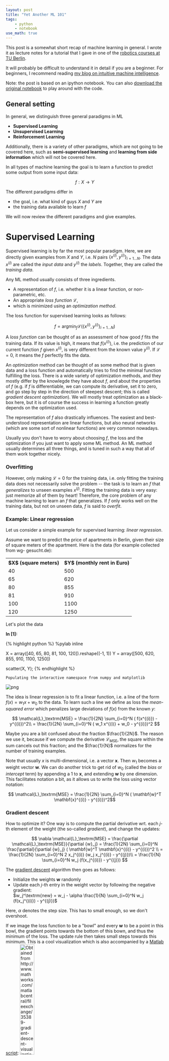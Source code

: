 ```yaml
---
layout: post
title: "Yet Another ML 101"
tags:
    - python
    - notebook
use_math: true
---
```

This post is a somewhat short recap of machine learning in general. I wrote it
as lecture notes for a tutorial that I gave in one of the [robotics courses at
TU Berlin](http://www.robotics.tu-berlin.de).

It will probably be difficult to understand it in detail if you are a beginner.
For beginners, I recommend reading [my blog on intuitive machine
intelligence](http://www.intuitivemi.de).

Note: the post is based on an ipython notebook. You can also [download the 
original notebook](https://github.com/shoefer/shoefer.github.io/blob/master/notebooks/Yet%20Another%20ML%20101.ipynb)
to play around with the code.

## General setting

In general, we distinguish three general paradigms in ML

- **Supervised Learning**
- **Unsupervised Learning**
- **Reinforcement Learning**

Additionally, there is a variety of other paradigms, which are not going to be
covered here, such as **semi-supervised learning** and **learning from side
information** which will not be covered here.

In all types of machine learning the goal is to learn a function to predict some
output from some input data:

$$f: X \rightarrow Y$$

The different paradigms differ in
- the goal, i.e. what kind of guys $X$ and $Y$ are
- the training data available to learn $f$

We will now review the different paradigms and give examples.

# Supervised Learning

Supervised learning is by far the most popular paradigm. Here, we are directly
given examples from $X$ and $Y$, i.e. $N$ pairs $\{ x^{(i)}, y^{(i)}
\}_{i=1\ldots N }$. The data $x^{(i)}$ are called the *input data* and $y^{(i)}$
the *labels*.
Together, they are called the *training data*.

Any ML method usually consists of three ingredients.
- A representation of $f$, i.e. whether it is a linear function, or non-
parametric, etc.
- An appropriate *loss function* $\mathcal{L}$,
- which is minimized using an *optimization method*.

The loss function for supervised learning looks as follows:

$$f = \textrm{argmin}_{f} \mathcal{L} ( \{ x^{(i)}, y^{(i)} \}_{i=1\ldots N })$$

A *loss function* can be thought of as an assessment of how good $f$ fits the
training data. If its value is high, it means that $f(x^{(i)})$, i.e. the
prediction of our current function $f$ given $x^{(i)}$, is very different from
the known value $y^{(i)}$. If $\mathcal{L} = 0$, it means the $f$ perfectly fits
the data.

An *optimization* method can be thought of as some method that is given data and
a loss function and automatically tries to find the minimal function fulfilling
the loss. There is a wide variety of optimization methods, and they mostly
differ by the knowlegde they have about $f$, and about the properties of $f$
(e.g. if $f$ is differentiable, we can compute its derivative, set it to zero,
and go step by step in the direction of steepest descent; this is called
*gradient descent optimization*). We will mostly treat optimization as a black-
box here, but it is of course the success in learning a function greatly depends
on the optimization used.

The representation of $f$ also drastically influences. The easiest and best-
understood representation are linear functions, but also neural networks (which
are some sort of nonlinear functions) are very common nowadays.

Usually you don't have to worry about choosing $f$, the loss and the
optimization if you just want to apply some ML method. An ML method usually
determines all three things, and is tuned in such a way that all of them work
together nicely.


### Overfitting

However, only making $\mathcal{L}=0$ for the training data, i.e. only fitting
the training data does not necessarily solve the problem -- the task is to learn
an $f$ that *generalizes* to unseen examples $x^{(j)}$. Fitting the training
data is very easy: just memorize all of them by heart! Therefore, the core
problem of any machine learning to learn an $f$ that generalizes. If $f$ only
works well on the training data, but not on unseen data, $f$ is said to
*overfit*.

### Example: Linear regression

Let us consider a simple example for supervised learning: *linear regression*.

Assume we want to predict the price of apartments in Berlin, given their size of
square meters of the apartment. Here is the data (for example collected from wg-
gesucht.de):

<table style="border 1px solid black;">
<tr>
<th> $X$ (square meters) </th>
<th> $Y$ (monthly rent in Euro)</th>
</tr>
<tr>
<td>40</td><td>500</td>
</tr>
<tr>
<td>65</td><td>620</td>
</tr>
<tr>
<td>80</td><td>855</td>
</tr>
<tr>
<td>81</td><td>910</td>
</tr>
<tr>
<td>100</td><td>1100</td>
</tr>
<tr>
<td>120</td><td>1250</td>
</tr>
</table>

Let's plot the data

**In [1]:**

{% highlight python %}
%pylab inline

X = array([40, 65, 80, 81, 100, 120]).reshape((-1, 1))
Y = array([500, 620, 855, 910, 1100, 1250])

scatter(X, Y);
{% endhighlight %}

    Populating the interactive namespace from numpy and matplotlib



![png]({{site.url}}/notebooks/yet-another-ml-101_files/yet-another-ml-101_2_1.png)


The idea is linear regression is to fit a linear function, i.e. a line of the
form $f(x) = w_1 x + w_0$ to the data. To learn such a line we define as loss
the *mean-squared error* which penalizes large deviations of $f(x)$ from the
known $y$:

$$ \mathcal{L}_\textrm{MSE}
= \frac{1}{2N}  \sum_{i=0}^N ( f(x^{(i)}) - y^{(i)})^2\\
= \frac{1}{2N} \sum_{i=0}^N ( w_1 x^{(i)} + w_0 - y^{(i)})^2
$$

Maybe you are a bit confused about the fraction $\frac{1}{2N}$. The reason we
use it, because if we compute the derivative $\mathcal{L}_\textrm{MSE}$, the
square within the sum cancels out this fraction; and the $\frac{1}{N}$
normalizes for the number of training examples.

Note that usually $x$ is multi-dimensional, i.e. a vector $\mathbf{x}$. Then
$w_1$ becomes a weight vector $\mathbf{w}$.
We can do another trick to get rid of $w_0$ (called the *bias* or *intercept*
term) by appending a $1$ to $\mathbf{x}$, and extending $\mathbf{w}$ by one
dimension. This facilitates notation a bit, as it allows us to write the loss
using vector notation:

$$ \mathcal{L}_\textrm{MSE} = \frac{1}{2N} \sum_{i=0}^N ( \mathbf{w}^T
\mathbf{x}^{(i)} - y^{(i)})^2$$

### Gradient descent

How to optimize it? One way is to compute the partial derivative wrt. each
$j$-th element of the weight (the so-called *gradient*), and change the updates:

$$
\nabla \mathcal{L}_\textrm{MSE} =
\frac{\partial \mathcal{L}_\textrm{MSE}}{\partial {w}_j}
= \frac{1}{2N} \sum_{i=0}^N \frac{\partial}{\partial {w}_j}
( \mathbf{w}^T \mathbf{x}^{(i)} - y^{(i)})^2 \\
= \frac{1}{2N} \sum_{i=0}^N 2 x_j^{(i)}  (w_j x_j^{(i)} - y^{(j)})\\
= \frac{1}{N} \sum_{i=0}^N w_j (f(x_j^{(i)}) - y^{(j)})
$$

The [gradient descent](https://en.wikipedia.org/wiki/Gradient_descent) algorithm
then goes as follows:

- Initialize the weights $\mathbf{w}$ randomly
- Update each $j$-th entry in the weight vector by following the negative
gradient:<br/>$w_j^\textrm{new} = w_j - \alpha \frac{1}{N} \sum_{i=0}^N w_j
(f(x_j^{(i)}) - y^{(j)})$

Here, $\alpha$ denotes the step size. This has to small enough, so we don't
overshoot.

If we image the loss function to be a "bowl" and every $\mathbf{w}$ to be a
point in this bowl, the gradient points towards the bottom of this bown, and
thus the minimum of the loss. The update rule then takes small steps towards
this minimum.
This is a cool visualization which is also accompanied by a [Matlab
script](http://www.mathworks.com/matlabcentral/fileexchange/35389-gradient-descent-visualization):
<img src="http://www.mathworks.com/matlabcentral/mlc-downloads/downloads/submissions/35389/versions/1/screenshot.png"
style="width:30%" alt="Obtained from
http://www.mathworks.com/matlabcentral/fileexchange/35389-gradient-descent-visualization" />

Gradient descent is a very important technique, very popular especially for
training neural networks (see below).

### Ordinary least squares

In the linear regression case, however, there is a more direct solution. If we
consider $\mathbf{w}$ to be a matrix rather then a vector, we can write the loss
in the following way:

$$ \mathcal{L}_\textrm{MSE} = \mathbf{X}\mathbf{w} - \mathbf{y}$$

where $\mathbf{X}$ contains in each $i$-th *row* on training example
$\mathbf{x}^{(i)}$, and $\mathbf{y}$ in each $i$-th row a
label  $y^{(i)}$.

Now we can set it 0, bring $\mathbf{y}$ to the right-hand side and solve for
$\mathbf{w}$. To that we need to invert $\mathbf{X}$ -- which is usually not
possible because it is not square in the general case. But we can apply a trick:
using the pseudo-inverse:

$$\mathbf{X}\mathbf{w} = \mathbf{y}\\
\mathbf{X}^T\mathbf{X}\mathbf{w} = \mathbf{X}^T\mathbf{y}\\
\mathbf{w} = (\mathbf{X}^T\mathbf{X})^-1 \mathbf{X}^T\mathbf{y}\\
$$

where $(\mathbf{X}^T\mathbf{X})^-1 \mathbf{X}^T$ is also known as the *pseudo-
inverse*.

### Computational example

Let's now implement this in python.



**In [7]:**

{% highlight python %}
# transpose training data and append 1
Xhat = np.hstack([X, np.ones((X.shape[0],1.))])
w = np.linalg.inv(Xhat.T.dot(Xhat)).dot(Xhat.T).dot(Y)
w
{% endhighlight %}

    array([ 10.04581152,  58.78926702])

**In [3]:**

{% highlight python %}
scatter(X, Y)
plot(X, Xhat.dot(w));
{% endhighlight %}


![png]({{site.url}}/notebooks/yet-another-ml-101_files/yet-another-ml-101_5_0.png)


Luckily, there are libraries that do all that for us. One of the most popular ML
libraries in python is *scikit learn*.
We can easily verify that it computes the same function:

(we see that sklearn automatically adds a bias, stored in the variable
"intercept_")

**In [4]:**

{% highlight python %}
from sklearn.linear_model import LinearRegression
lr = LinearRegression()
lr.fit(X, Y)

X_rng = np.linspace(40, 120, 100).reshape((-1,1))

scatter(X, Y)
plot(X_rng, lr.predict(X_rng));
lr.coef_, lr.intercept_
{% endhighlight %}

    (array([ 10.04581152]), 58.789267015706969)

![png]({{site.url}}/notebooks/yet-another-ml-101_files/yet-another-ml-101_7_1.png)


The blue line is now our prediction. And you see that it fits the data Ok, but
not perfectly. Still, it looks like a reasonable guess. Most importantly, it
also makes a prediction for inputs $x$ for which we did not have any training
data.

## Overfitting

What if we don't want to fit a line, but some more complex model, e.g. a
polynomial? This is easily down by *augmenting our input* (also called *feature
expansion*) by different powers of the input:

$f(\tilde{\mathbf{x}}) = [\mathbf{x}, \mathbf{x}^2, \mathbf{x}^3, ... ]$

Let's try that out:

**In [5]:**

{% highlight python %}
def polynomial_feature_expansion(X):
    return np.hstack([X, X**2, X**3, X**4, X**5,])

X_rng = np.linspace(20, 140, 100).reshape((-1,1))

lr = LinearRegression()
lr.fit(polynomial_feature_expansion(X), Y)

scatter(X, Y)
plot(X_rng, lr.predict(polynomial_feature_expansion(X_rng)));
ylim(200, 2000)
lr.coef_, lr.intercept_
{% endhighlight %}




    (array([  1.44137296e+04,  -3.94630145e+02,   5.20499616e+00,
             -3.31906931e-02,   8.21304323e-05]), -201202.68818045547)




![png]({{site.url}}/notebooks/yet-another-ml-101_files/yet-another-ml-101_9_1.png)


We see that the training data is fitted almost perfectly; but the function
hallucinates weird values inbetween and before/after the training data! This is
a classical example of overfitting: we used a function that is too "powerful",
as it has many more parameters than the linear model. There are different ways
to remedy this problem:
- Learning from more training data
- Restricting the function to a simpler one (e.g. less parameters)
- Regularization

[Regularization](https://en.wikipedia.org/wiki/Regularization_%28mathematics%29)
is a different way to enforce a simpler function to be learned, while keeping
the number of parameters that are learned the same. Instead, we put additional
into the loss function. A popular regularization is *L2* which puts a norm
penalty on the weights, i.e. $||\mathbf{w}||^2$. The optimizer then has to make
sure not only to fulfill the initial loss, e.g. the mean-squared error, but also
the regularization.

A linear regression with L2 regularization is called *ridge regression*, and is
also implemented in scikit learn:

**In [6]:**

{% highlight python %}
from sklearn.linear_model import Ridge

lr = Ridge(alpha=20.)
lr.fit(polynomial_feature_expansion(X), Y)

scatter(X, Y)
plot(X_rng, lr.predict(polynomial_feature_expansion(X_rng)));
ylim(200, 2000)
lr.coef_, lr.intercept_
{% endhighlight %}




    (array([ -5.20832737e-02,  -2.00807910e+00,   5.28324483e-02,
             -4.75230122e-04,   1.44755456e-06]), 1401.9265644036786)




![png]({{site.url}}/notebooks/yet-another-ml-101_files/yet-another-ml-101_11_1.png)


Here $\alpha$ weights the influence of the regularizer. We see, that the values
inbetween are much smoother, but still for values $>120$ and $<40$ the linear
model reflects our intuition about the real $f$ better.

## Regression vs. Classification

Before we talk about more sophisticated supervised learning method, we should
clarify the terms *regression* and *classification*. The only difference between
these two concepts is whether $y$ is discrete or continuous. In the previous
example we used regression, i.e. we treated the price as a continuous variable.
In classification, we are usually given a discrete, finite set of *classes*, and
we are only interested in predicting the class of a new input. The only thing
that changes because of this is the loss. We won't bother about these loss
functions now, but in case you are interested, common choices are the
[categorical cross-entropy](https://en.wikipedia.org/wiki/Cross_entropy#Cross-
entropy_error_function_and_logistic_regression) loss or the [hinge
loss](https://en.wikipedia.org/wiki/Hinge_loss).

But watch out, the terminology is not always fully consistent: a linear model
with a categorical cross-entropy loss is called *logistic regression* --
although it is actually a *classification*!

## (Deep) Neural Networks

Currently, they are probably the most popular approach in supervised learning.
The idea is to compose the function $f$ of small slightly nonlinear functions
(neurons) and connect them. This small nonlinear functions are called *neurons*,
and together they form a neural network that can be visualized as follows:

<img src="https://upload.wikimedia.org/wikipedia/commons/e/e4/Artificial_neural_network.svg" alt="Artificial neural network
(https://commons.wikimedia.org/wiki/File:Artificial_neural_network.svg)"
style="width: 20%;"/>

The picture (image taken from [wikipedia](https://commons.wikimedia.org/wiki/Fil
e:Artificial_neural_network.svg)) depicts a network with an input layer
($=\mathbf{x}$), an output ($=f(\mathbf{x})$, should be equal to $y$) and a
hidden layer. This hidden layer can learn some representation of $\mathbf{x}$
that is suitable for predicting $y$. For the record, this network structure is
also sometimes called *multi-layer perceptron*.

What does a (non-input and non-output) neuron look like? In fact, a neuron
basically multiplies a linear weight vector with its input (sounds exactly like
linear regression, right?) and then applying some nonlinearity on the output of
this operation. Let's make this formal; a neuron $h_i$ (in the hidden layer),
given input $\mathbf{z}$ (in the network above $\mathbf{z} = \mathbf{x}$),
computes its output as follows:

$$h_i(\mathbf{z}) = \sigma(\mathbf{w}_{h_i}^T\mathbf{z})$$

where $\sigma$ denotes some nonlinear *activation function*, often something
like the *sigmoid*-function:

$$\sigma(t) = \frac{1}{1 + e^{-t}}$$,

<img src="https://upload.wikimedia.org/wikipedia/commons/5/53/Sigmoid-function-2.svg" alt="Signmoid function (https://commons.wikimedia.org/wiki/File
:Sigmoid-function-2.svg)" style="width: 40%;"/>

although the [hyperbolic
tangent](http://mathworld.wolfram.com/HyperbolicTangent.html) and
[rectifiers](https://en.wikipedia.org/wiki/Rectifier_%28neural_networks%29) are
used more commonly.

A hidden layer $f_h$ composed of $H$ neurons then computes its output as
follows:

$$ f_h(\mathbf{z}) = \sigma(\mathbf{W}_{h} \mathbf{z}),$$

where ${\mathbf{W} _ h}$ is a $\mathrm{dim}(\mathbf{z}) \times k$ matrix
composed of the stacked (transposed) weight vectors $\mathbf{w}_{h_i}^T, i=1
\ldots H$, and the activation function $\sigma$ is applied separately to each
output dimension of $\mathbf{W}_H$.

So what are *deep networks*? The idea is to add multiple hidden layers -- the
more hidden layers there are, the "deeper" the network is? Mathematically, it is
just a repeated application of multiplying a linear weight with the output of
the previous layer, then computing the activation, passing it to the next layer,
and so on.

Finally, we have to say how to train them. We can use the same loss functions as
for linear regression (or classification, of course), however, we have adapt our
optimization scheme -- yet the most popular method is gradient descent. However,
if we have multiple layers, we need to apply some tricks. The first trick is
*backpropagation*; it basically says that to train multiple layers, we are going
to train layer by layer separately, and pass the loss backwards through the
network. For this to work, we must apply some additional tricks, e.g. setting
the initial values of all weights appropriately and so on.

In case you want to a more in-depth treatment of deep learning, check out [this
book](http://www.deeplearningbook.org/).

# Unsupervised Learning

Unsupervised differs from supervised learning that we are only given
$\{x^(i)\}_{i=1 \ldots N}$, an no labels. This obviously means that the loss
functions we've seen so far will not work. Instead the loss functions impose
some "statistical" constraints on $y$. A good example is *Principal component
analysis* (PCA): here we want to learn a low-dimensional variant of $x$ --
however, which still contains roughly the same "information" as the original
$x$. The question is how to quantify "information". This very complicated and
highly depends on the task; but PCA defines information as *high variance* (in a
statistical sense). Therefore, the loss for PCA is roughly equivalent to:

$$\tilde{\mathcal{L}}_\textrm{PCA} = -\textrm{Var}(f(\mathbf{x}))$$

I we need some additional constraints to make this problem solvable. I will not
go into details here, but you should understand, that one can formulate learning
objectives without any supervised signal, but just by formulating some desired
properties of the result of $f$ in the loss function.

Note that PCA is somewhat the "regression" variant of unsupervised learning.
There are also methods that map data into discrete representations, e.g. in
clustering. The most popular and yet simplest method is probably
[k-means](https://en.wikipedia.org/wiki/K-means_clustering).

Also note that unsupervised learning has somewhat different applications than
supervised learning. Often it is used for pre-processing the input data, in
order to then feed its output to a supervised learning method. Another important
application is exploratory data analysis, i.e. studying and finding patterns in
your data.

# Reinforcement Learning

In reinforcement learning our $Y$ are *actions* that an agent should take, and
our input *X* is the state. Usually we call the state $\mathbf{s}$, the actions
$\mathbf{a}$, and the function we want to learn is a *policy* $\pi$:

$$ \pi(\mathbf{s}) = \mathbf{a}$$

A crucial difference to supervised learning is that we do not know the correct
actions $\mathbf{a}$. Rather, we only get a *reward signal* $r(\mathbf{s},
\mathbf{a})$ for every action we take (in a certain state).

Obviously, this problem is much harder as learning becomes indirect -- you need
to figure out. There is a wide variety of different techniques, such as *policy
search*, *value-based methods* and *model-based reinforcement learning* to
tackle this problem. We cannot look at all of these techniques in detail here,
but it is important that you at least understand the general setting of
reinforcement learning, and its difference to supervised learning (and
unsupervised learning).


